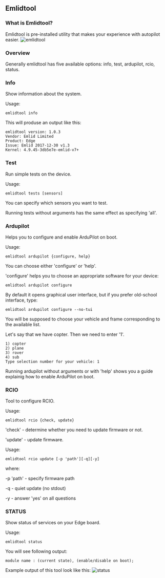 ## Emlidtool

### What is Emlidtool?

Emlidtool is pre-installed utility that makes your experience with autopilot easier.
![emlidtool](/img/emlidtool/emlidtool.png)

### Overview

Generally emlidtool has five available options: info, test, ardupilot, rcio, status.

### Info 

Show information about the system.

Usage:

```
emlidtool info
```

This will produse an output like this:
```
emlidtool version: 1.0.3
Vendor: Emlid Limited
Product: Edge
Issue: Emlid 2017-12-30 v1.3
Kernel: 4.9.45-3db5e7e-emlid-v7+
```

### Test 

Run simple tests on the device. 

Usage:

```
emlidtool tests [sensors]
```

You can specify which sensors you want to test.

Running tests without arguments has the same effect as specifying 'all'. 

### Ardupilot 

Helps you to configure and enable ArduPilot on boot.

Usage:

```
emlidtool ardupilot {configure, help}
```

You can choose either 'configure' or 'help'.


'configure' helps you to choose an appropriate software for your device:
```
emlidtool ardupilot configure
```

By default it opens graphical user interface, but if you prefer old-school interface, type:
```
emlidtool ardupilot configure --no-tui
```


You will be supposed to choose your vehicle and frame corresponding to the available list.

Let's say that we have copter. Then we need to enter '1'.

```
1) copter
2) plane
3) rover
4) sub
Type selection number for your vehicle: 1
```

Running ardupilot without arguments or with 'help' shows you a guide explainig how to enable ArduPilot on boot.

### RCIO 

Tool to configure RCIO.  

Usage:

```
emlidtool rcio {check, update}
```

'check' - determine whether you need to update firmware or not.

'update' - update firmware.

Usage:
```
emlidtool rcio update [-p 'path'][-q][-y]
```
where:

-p 'path' - specify firmware path

-q - quiet update (no stdout)

-y - answer 'yes' on all questions

### STATUS

Show status of services on your Edge board.

Usage:
```
emlidtool status
```

You will see following output:

```
module name : (current state), (enable/disable on boot);
```

Example output of this tool look like this:
![status](/img/emlidtool/status_window.png)
